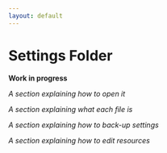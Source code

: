 ```yaml
---
layout: default
---
```


# Settings Folder

**Work in progress**

*A section explaining how to open it*

*A section explaining what each file is*

*A section explaining how to back-up settings*

*A section explaining how to edit resources*
